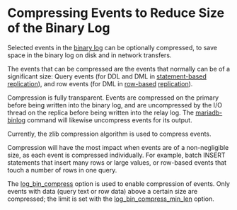# Compressing Events to Reduce Size of the Binary Log

Selected events in the [binary log](../../../server-usage/programming-customizing-mariadb/stored-routines/binary-logging-of-stored-routines.md) can be optionally compressed, to save space in the binary log on disk and in network transfers.

The events that can be compressed are the events that normally can be of a significant size: Query events (for DDL and DML in [statement-based](binary-log-formats.md#statement-based) [replication](/en/standard-replication/)), and row events (for DML in [row-based](binary-log-formats.md#row-based) [replication](/en/standard-replication/)).

Compression is fully transparent. Events are compressed on the primary before being written into the binary log, and are uncompressed by the I/O thread on the replica before being written into the relay log. The [mariadb-binlog](../../../clients-and-utilities/mariadb-binlog/mariadb-binlog-options.md) command will likewise uncompress events for its output.

Currently, the zlib compression algorithm is used to compress events.

Compression will have the most impact when events are of a non-negligible size, as each event is compressed individually. For example, batch INSERT statements that insert many rows or large values, or row-based events that touch a number of rows in one query.

The [log_bin_compress](/en/replication-and-binary-log-server-system-variables/#log_bin_compress) option is used to enable compression of events. Only events with data (query text or row data) above a certain size are compressed; the limit is set with the [log_bin_compress_min_len](/en/replication-and-binary-log-server-system-variables/#log_bin_compress_min_len) option.